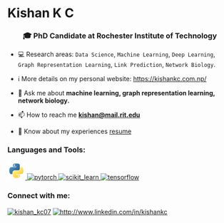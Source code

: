 <h1>Kishan K C</h1>
<h3 align="center"> 🎓 <b>PhD Candidate</b> at Rochester Institute of Technology</h3>

- 💻  Research areas: `Data Science`, `Machine Learning`, `Deep Learning`, `Graph Representation Learning`, `Link Prediction`, `Network Biology`.

- ℹ️  More details on my personal website: https://kishankc.com.np/
- 💬 Ask me about **machine learning, graph representation learning, network biology.**
- 📫 How to reach me **kishan@mail.rit.edu**
- 📄 Know about my experiences [resume](https://kishankc.com.np/files/kishan_kc_resume.pdf)



<h3 align="left">Languages and Tools:</h3>
<p align="left"> <a href="https://www.python.org" target="_blank"> <img src="https://raw.githubusercontent.com/devicons/devicon/master/icons/python/python-original.svg" alt="python" width="40" height="40"/> </a> <a href="https://pytorch.org/" target="_blank"> <img src="https://www.vectorlogo.zone/logos/pytorch/pytorch-icon.svg" alt="pytorch" width="40" height="40"/> </a> <a href="https://scikit-learn.org/" target="_blank"> <img src="https://upload.wikimedia.org/wikipedia/commons/0/05/Scikit_learn_logo_small.svg" alt="scikit_learn" width="40" height="40"/> </a> <a href="https://www.tensorflow.org" target="_blank"> <img src="https://www.vectorlogo.zone/logos/tensorflow/tensorflow-icon.svg" alt="tensorflow" width="40" height="40"/> </a> </p>

<p align="center">
 <h3 align="left">Connect with me:</h3>
<a href="https://twitter.com/kishan_kc07" target="blank"><img align="center" src="https://cdn.jsdelivr.net/npm/simple-icons@3.0.1/icons/twitter.svg" alt="kishan_kc07" height="30" width="40" /></a>
<a href="https://linkedin.com/in/http://www.linkedin.com/in/kishankc" target="blank"><img align="center" src="https://cdn.jsdelivr.net/npm/simple-icons@3.0.1/icons/linkedin.svg" alt="http://www.linkedin.com/in/kishankc" height="30" width="40" /></a>
</p>

